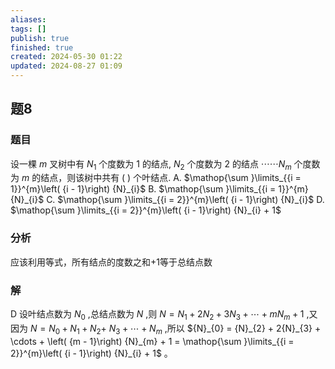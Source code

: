 ```yaml
---
aliases: 
tags: []
publish: true
finished: true
created: 2024-05-30 01:22
updated: 2024-08-27 01:09
---
```

## 题8
### 题目
设一棵 $m$ 叉树中有 ${N}_{1}$ 个度数为 1 的结点, ${N}_{2}$ 个度数为 2 的结点 $\cdots \cdots {N}_{m}$ 个度数为 $m$ 的结点，则该树中共有 ( ) 个叶结点.
A. $\mathop{\sum }\limits_{{i = 1}}^{m}\left( {i - 1}\right) {N}_{i}$ 
B. $\mathop{\sum }\limits_{{i = 1}}^{m}{N}_{i}$
C. $\mathop{\sum }\limits_{{i = 2}}^{m}\left( {i - 1}\right) {N}_{i}$ 
D. $\mathop{\sum }\limits_{{i = 2}}^{m}\left( {i - 1}\right) {N}_{i} + 1$
### 分析
应该利用等式，所有结点的度数之和+1等于总结点数
### 解
D
设叶结点数为 ${N}_{0}$ ,总结点数为 $N$ ,则 $N = {N}_{1} + 2{N}_{2} + 3{N}_{3} + \cdots  + m{N}_{m} + 1$ ,又因为 $N = {N}_{0} + {N}_{1} + {N}_{2} +$ ${N}_{3} + \cdots  + {N}_{m}$ ,所以 ${N}_{0} = {N}_{2} + 2{N}_{3} + \cdots  + \left( {m - 1}\right) {N}_{m} + 1 = \mathop{\sum }\limits_{{i = 2}}^{m}\left( {i - 1}\right) {N}_{i} + 1$ 。